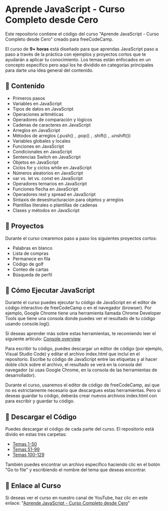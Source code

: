 # Aprende JavaScript - Curso Completo desde Cero
Este repositorio contiene el código del curso "Aprende JavaScript - Curso Completo desde Cero" creado para freeCodeCamp.

El curso de **9+ horas** está diseñado para que aprendas JavaScript paso a paso a través de la práctica con ejemplos y proyectos cortos que te ayudarán a aplicar tu conocimiento. Los temas están enfocados en un concepto específico pero aquí los he dividido en categorías principales para darte una idea general del contenido.

## 🔹 Contenido
- Primeros pasos
- Variables en JavaScript
- Tipos de datos en JavaScript
- Operaciones aritméticas
- Operadores de comparación y lógicos
- Cadenas de caracteres en JavaScript
- Arreglos en JavaScript
- Métodos de arreglos (.push() ,  .pop() , .shift() , .unshift())
- Variables globales y locales
- Funciones en JavaScript
- Condicionales en JavaScript
- Sentencias Switch en JavaScript
- Objetos en JavaScript 
- Ciclos for y ciclos while en JavaScript
- Números aleatorios en JavaScript
- var vs. let vs. const en JavaScript
- Operadores ternarios en JavaScript
- Funciones flecha en JavaScript
- Operadores rest y spread en JavaScript
- Sintaxis de desestructuración para objetos y arreglos
- Plantillas literales o plantillas de cadenas
- Clases y métodos en JavaScript

## 🔸 Proyectos
Durante el curso crearemos paso a paso los siguientes proyectos cortos:
- Palabras en blanco
- Lista de compras
- Permanece en fila
- Código de golf
- Conteo de cartas
- Búsqueda de perfil

## 🔹 Cómo Ejecutar JavaScript
Durante el curso puedes ejecutar tu código de JavaScript en el editor de código interactivo de freeCodeCamp o en el navegador (browser). Por ejemplo, Google Chrome tiene una herramienta llamada Chrome Developer Tools que tiene una consola donde puedes ver el resultado de tu código usando console.log(). 

Si deseas aprender más sobre estas herramientas, te recomiendo leer el siguiente artículo: [Console overview](https://developer.chrome.com/docs/devtools/console/)

Para escribir tu código, puedes descargar un editor de código (por ejemplo, Visual Studio Code) y editar el archivo index.html que incluí en el repositorio. Escribe tu código de JavaScript entre las etiquetas <script> y </script> y al hacer doble click sobre el archivo, el resultado se verá en la consola del navegador (si usas Google Chrome, en la consola de las herramientas de desarrollador).

Durante el curso, usaremos el editor de código de freeCodeCamp, así que no es estrictamente necesario que descargues estas herramientas. Pero si deseas guardar tu código, deberás crear nuevos archivos index.html con <script> y </script> para escribir y guardar tu código.

## 🔸 Descargar el Código
Puedes descargar el código de cada parte del curso. El repositorio está divido en estas tres carpetas:
- [Temas 1-50](https://github.com/estefaniacn/freecodecamp-curso-javascript/tree/main/Temas%201-50)
- [Temas 51-99](https://github.com/estefaniacn/freecodecamp-curso-javascript/tree/main/Temas%2051-99)
- [Temas 100-129](https://github.com/estefaniacn/freecodecamp-curso-javascript/tree/main/Temas%20100-129)

También puedes encontrar un archivo específico haciendo clic en el botón "Go to file" y escribiendo el nombre del tema que deseas encontrar.

## 🔹 Enlace al Curso
Si deseas ver el curso en nuestro canal de YouTube, haz clic en este enlace: "[Aprende JavaScript - Curso Completo desde Cero](https://www.youtube.com/watch?v=ivdTnPl1ND0)"

